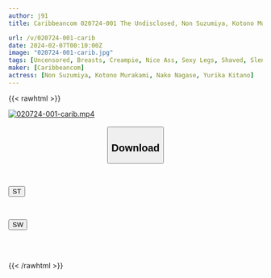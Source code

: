 ```yaml
---
author: j91
title: Caribbeancom 020724-001 The Undisclosed, Non Suzumiya, Kotono Murakami, Nako Nagase, Yurika Kitano

url: /v/020724-001-carib
date: 2024-02-07T00:10:00Z
image: "020724-001-carib.jpg"
tags: [Uncensored, Breasts, Creampie, Nice Ass, Sexy Legs, Shaved, Slender, Slut]
maker: [Caribbeancom]
actress: [Non Suzumiya, Kotono Murakami, Nako Nagase, Yurika Kitano]
---
```



{{< rawhtml >}}

<div class="video" data-videoid="egQba38ZVvCYb8A">
    <a href="javascript:;">
        <img src="/v/020724-001-carib/020724-001-carib.jpg" width="WIDTH" height="HEIGHT" alt="020724-001-carib.mp4" loading="lazy">
    </a>
</div>

<script type="text/javascript" src="https://j91.asia/asset/on-demand-st.js"></script>

<br>
  <link rel="stylesheet" href="https://j91.asia/asset/bs5.css">
  
  <center>
  <button class="btn btn-primary" type="button" data-bs-toggle="collapse" data-bs-target=".multi-collapse" aria-expanded="false" aria-controls="multiCollapseExample1 multiCollapseExample2"><h2>Download</h2></button></center>
</p>
<div class="row">
  <div class="col">
    <div class="collapse multi-collapse" id="multiCollapseExample1">
      <div class="card card-body">
	      	      <br>
<div class="buttons">  
<p><a href="https://streamtape.to/v/egQba38ZVvCYb8A" target="_blank"><button class="btn-hover color-3"><i class="fa fa-download"></i> ST</button></a></p></div>
    </div>
  </div>
</div>
  <div class="col">
    <div class="collapse multi-collapse" id="multiCollapseExample2">
      <div class="card card-body">
	      <br>
<div class="buttons">
<p><a href="https://cdnwish.com/85g9tgmukv3m" target="_blank"><button class="btn-hover color-2"><i class="fa fa-download"></i> SW</button></a></p></div>
<br><br>
      </div>
    </div>
  </div>
</div>

{{< /rawhtml >}}